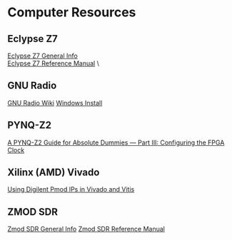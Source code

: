 # Computer Resources

## Eclypse Z7
[Eclypse Z7 General Info](https://digilent.com/reference/programmable-logic/eclypse-z7/start) \
[Eclypse Z7 Reference Manual](https://digilent.com/reference/programmable-logic/eclypse-z7/reference-manual) \

## GNU Radio
[GNU Radio Wiki](https://wiki.gnuradio.org/index.php?title=Main_Page)
[Windows Install](https://wiki.gnuradio.org/index.php/WindowsInstall)

## PYNQ-Z2
[A PYNQ-Z2 Guide for Absolute Dummies — Part III: Configuring the FPGA Clock](https://blog.umer-farooq.com/a-pynq-z2-guide-for-absolute-dummies-part-iii-tick-tock-using-fpga-clock-33a34ef3f51a)

## Xilinx (AMD) Vivado
[Using Digilent Pmod IPs in Vivado and Vitis](https://digilent.com/reference/programmable-logic/guides/getting-started-with-pmod-ips)

## ZMOD SDR
[Zmod SDR General Info](https://digilent.com/reference/zmod/sdr/start)
[Zmod SDR Reference Manual](https://digilent.com/reference/zmod/sdr/reference-manual)

